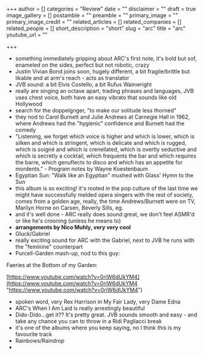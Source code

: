 +++
author = []
categories = "Review"
date = ""
disclaimer = ""
draft = true
image_gallery = []
postamble = ""
preamble = ""
primary_image = ""
primary_image_credit = ""
related_articles = []
related_companies = []
related_people = []
short_description = "short"
slug = "arc"
title = "arc"
youtube_url = ""

+++
* something immediately gripping about ARC's first note, it's bold but sof, enameled on the sides, perfect but not robotic, crazy
* Justin Vivian Bond joins soon, hugely different, a bit fragile/brittle but likable and at arm's reach - acts as translator
* JVB sound: a bit Elvis Costello, a bit Rufus Wainwright
* really are singing an octave apart, trading phrases and languages, JVB uses chest voice, both have an easy vibrato that sounds like old Hollywood
* search for the doppelgnger, "to make our solitude less thorned"
* they nod to Carol Burnett and Julie Andrews at Carnegie Hall in 1962, where Andrews had the "hygienic" confidence and Burnett had the comedy
* "Listening, we forget which voice is higher and which is lower, which is silken and which is stringent, which is delicate and which is rugged, which is soigné and which is crenellated, which is overtly seductive and which is secretly a cocktail, which frequents the bar and which requires the barre, which genuflects to disco and which has an appetite for mordents." - Program notes by Wayne Koestenbaum
* Egyptian Sun: "Walk like an Egyptian" mushed with Glass' Hymn to the Sun
* this album is so exciting! it's rooted in the pop culture of the last time we might have successfully melded opera singers with the rest of society, comes from a golden age, really, the time Andrews/Burnett were on TV, Marilyn Horne on Carsen, Beverly Sills, eg.
* and it's well done - ARC really does sound great, we don't feel ASMR'd or like he's crooning (unless he means to)
* **arrangements by Nico Muhly, very very cool**
* Gluck/Gabriel
* really exciting sound for ARC with the Gabriel, next to JVB he runs with the "feminine" counterpart
* Purcell-Garden mash-up, nod to this guy:

Faeries at the Bottom of my Garden:

[https://www.youtube.com/watch?v=0riW6dUkYM4](https://www.youtube.com/watch?v=0riW6dUkYM4 "https://www.youtube.com/watch?v=0riW6dUkYM4")

* spoken word, very Rex Harrison in My Fair Lady, very Dame Edna
* ARC's When I Am Laid is really arrestingly beautiful
* Dido-Dido...get it?? It's pretty great. JVB sounds smooth and easy - and take any chance you can to throw in a Ridi Pagliacci break
* it's one of the albums where you keep saying, no I think _this_ is my favourite track
* Rainbows/Raindrop
* 